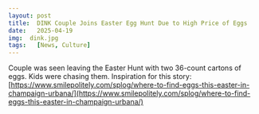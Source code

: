 ```yaml
---
layout: post
title:  DINK Couple Joins Easter Egg Hunt Due to High Price of Eggs
date:   2025-04-19
img:  dink.jpg
tags:   [News, Culture]
---
```


Couple was seen leaving the Easter Hunt with two 36-count cartons of eggs. Kids were chasing them.
Inspiration for this story: [https://www.smilepolitely.com/splog/where-to-find-eggs-this-easter-in-champaign-urbana/](https://www.smilepolitely.com/splog/where-to-find-eggs-this-easter-in-champaign-urbana/)
